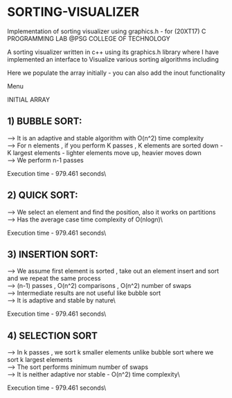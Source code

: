 # SORTING-VISUALIZER

Implementation of sorting visualizer using graphics.h - for (20XT17) C PROGRAMMING LAB @PSG COLLEGE OF TECHNOLOGY

A sorting visualizer written in c++ using its graphics.h library where I have implemented an interface to
Visualize various sorting algorithms including

Here we populate the array initially - you can also add the inout functionality

Menu

INITIAL ARRAY

## 1) BUBBLE SORT:

--> It is an adaptive and stable algorithm with O(n^2) time complexity\
--> For n elements , if you perform K passes , K elements are sorted down - K largest elements - lighter elements move up, heavier moves down\
--> We perform n-1 passes

Execution time - 979.461 seconds\

## 2) QUICK SORT:

--> We select an element and find the position, also it works on partitions\
--> Has the average case time complexity of O(nlogn)\

Execution time - 979.461 seconds\

## 3) INSERTION SORT:

--> We assume first element is sorted , take out an element insert and sort and we repeat the same process\
--> (n-1) passes , O(n^2) comparisons , O(n^2) number of swaps\
--> Intermediate results are not useful like bubble sort \
--> It is adaptive and stable by nature\

Execution time - 979.461 seconds\

## 4) SELECTION SORT

--> In k passes , we sort k smaller elements unlike bubble sort where we sort k largest elements\
--> The sort performs minimum number of swaps\
--> It is neither adaptive nor stable - O(n^2) time complexity\

Execution time - 979.461 seconds\


